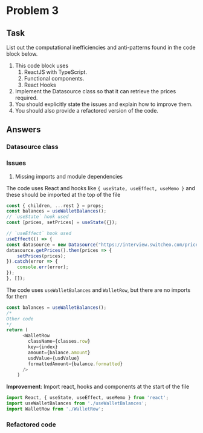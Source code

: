 # Problem 3

## Task
List out the computational inefficiencies and anti-patterns found in the code block below.

1. This code block uses
    1. ReactJS with TypeScript.
    2. Functional components.
    3. React Hooks
2. Implement the Datasource class so that it can retrieve the prices required.
3. You should explicitly state the issues and explain how to improve them.
4. You should also provide a refactored version of the code.

## Answers

### Datasource class

### Issues
1. Missing imports and module dependencies

The code uses React and hooks like `{ useState, useEffect, useMemo }` and these should be imported at the top of the file

```javascript
const { children, ...rest } = props;
const balances = useWalletBalances();
// `useState` hook used
const [prices, setPrices] = useState({});

// `useEffect` hook used
useEffect(() => {
const datasource = new Datasource("https://interview.switcheo.com/prices.json");
datasource.getPrices().then(prices => {
    setPrices(prices);
}).catch(error => {
    console.err(error);
});
}, []);
```

The code uses `useWalletBalances` and `WalletRow`, but there are no imports for them

```javascript
const balances = useWalletBalances();
/*
Other code
*/
return (
      <WalletRow 
        className={classes.row}
        key={index}
        amount={balance.amount}
        usdValue={usdValue}
        formattedAmount={balance.formatted}
      />
    )
```

**Improvement**: Import react, hooks and components at the start of the file
```javascript
import React, { useState, useEffect, useMemo } from 'react';
import useWalletBalances from './useWalletBalances';
import WalletRow from './WalletRow';

```
### Refactored code